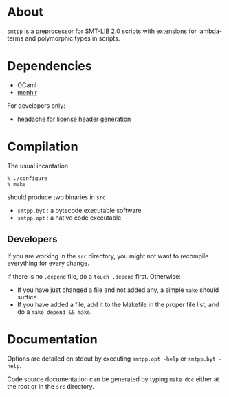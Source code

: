 # About

`smtpp` is a preprocessor for SMT-LIB 2.0 scripts with extensions for
lambda-terms and polymorphic types in scripts.

# Dependencies

- OCaml
- [menhir](http://gallium.inria.fr/~fpottier/menhir/)

For developers only:
- headache for license header generation


# Compilation

The usual incantation

```{.bash}
% ./configure
% make
```

should produce two binaries in `src`
- `smtpp.byt` : a bytecode executable software
- `smtpp.opt` : a native code executable


## Developers

If you are working in the `src` directory, you might not want to recompile
everything for every change.

If there is no `.depend` file, do a `touch .depend` first.
Otherwise:

- If you have just changed a file and not added any, a simple `make` should
suffice
- If you have added a file, add it to the Makefile in the proper file list, and
  do a `make depend && make`.

# Documentation

Options are detailed on stdout by executing `smtpp.opt -help` or
`smtpp.byt -help`.

Code source documentation can be generated by typing `make doc` either at the
root or in the `src` directory.




<!--  LocalWords:  smtpp
 -->
